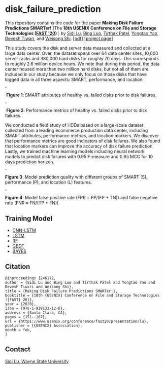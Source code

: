 # disk_failure_prediction
This repository contains the code for the paper **Making Disk Failure Predictions SMARTer!** (The **18th USENIX Conference on File and Storage Technologies ([FAST '20](https://www.usenix.org/conference/fast20))** ) by [Sidi Lu](http://codegreen.cs.wayne.edu/sidi/), [Bing Luo](http://codegreen.cs.wayne.edu/bing/), [Tirthak Patel](http://www1.ece.neu.edu/~tirthak/), [Yongtao Yao](http://codegreen.cs.wayne.edu/yongtao/), [Devesh Tiwari](https://coe.northeastern.edu/people/tiwari-devesh/), and [Weisong Shi](https://engineering.wayne.edu/profile/ao3342). [[pdf](https://www.usenix.org/system/files/fast20-lu.pdf)] [[project page](http://codegreen.cs.wayne.edu/wizard/)] 



This study covers the disk and server data measured and collected at a large data center. Over, the dataset spans over 64 data center sites, 10,000 server racks and 380,000  hard  disks  for  roughly  70  days.  This corresponds to roughly 2.6 million device hours. We note that during this period, the data center housed more than two million hard disks, but not all of them are included in our study because we only focus on those disks that have logged data in all three aspects: SMART, performance, and location. 

<img src="disk_failure_prediction/figure/figure1.PNG" style="zoom:30%;" />

​                              **Figure 1**: SMART attributes of healthy vs. failed disks prior to disk failures.

<img src="disk_failure_prediction/figure/figure2.PNG" style="zoom:30%;" />

​                              **Figure 2**: Performance metrics of healthy vs. failed disks prior to disk failures.

We conducted a field study of HDDs based on a large-scale dataset collected from a leading ecommerce production data center, including SMART attributes, performance metrics, and location markers. We discover that performance metrics are good indicators of disk failures. We also found that location markers can improve the accuracy of disk failure prediction. Lastly, we trained machine learning models including neural network models to predict disk failures with 0.95 F-measure and 0.95 MCC for 10 days prediction horizon.

<img src="disk_failure_prediction/figure/figure3.PNG" style="zoom:30%;" />

**Figure 3**: Model prediction quality with different groups of SMART (S), performance (P), and location (L) features.

<img src="disk_failure_prediction/figure/figure4.PNG" style="zoom:30%;" />

**Figure 4**: Model false positive rate (FPR = FP/(FP + TN)) and false negative rate (FNR = FN/(TP + FN)).

## Training Model

- [CNN-LSTM](https://github.com/SidiLu001/disk_failure_prediction/tree/master/src#cnn-lstm)
- [LSTM](https://github.com/SidiLu001/disk_failure_prediction/tree/master/src#lstm)
- [RF](https://github.com/SidiLu001/disk_failure_prediction/tree/master/src#rf)
- [GBDT](https://github.com/SidiLu001/disk_failure_prediction/tree/master/src#gbdt)
- [BAYES](https://github.com/SidiLu001/disk_failure_prediction/tree/master/src#bayes)

## Citation

```
@inproceedings {246172,
author = {Sidi Lu and Bing Luo and Tirthak Patel and Yongtao Yao and Devesh Tiwari and Weisong Shi},
title = {Making Disk Failure Predictions SMARTer!},
booktitle = {18th {USENIX} Conference on File and Storage Technologies ({FAST} 20)},
year = {2020},
isbn = {978-1-939133-12-0},
address = {Santa Clara, CA},
pages = {151--167},
url = {https://www.usenix.org/conference/fast20/presentation/lu},
publisher = {{USENIX} Association},
month = feb,
}
```



## Contact


[Sidi Lu, Wayne State University](mailto:lu.sidi@wayne.edu "Sidi Lu, Wayne State University") 

